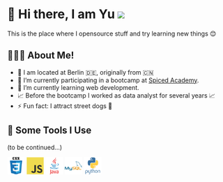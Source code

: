 # 👋 Hi there, I am Yu <img src="https://github.githubassets.com/images/mona-whisper.gif" height="40" />

This is the place where I opensource stuff and try learning new things 😊

## 👩🏻‍💻 About Me!
- 📍 I am located at Berlin 🇩🇪, originally from 🇨🇳 
- 🔭 I’m currently participating in a bootcamp at [Spiced Academy](https://www.spiced-academy.com/en).
- 🌱 I’m currently learning web development.
- 📈 Before the bootcamp I worked as data analyst for several years 📈
- ⚡ Fun fact: I attract street dogs 🐾

## 🚀 Some Tools I Use
(to be continued...)
<p align="left">
<img src="https://raw.githubusercontent.com/devicons/devicon/master/icons/css3/css3-original-wordmark.svg" alt="css3" width="40" height="40" />
<img src="https://raw.githubusercontent.com/devicons/devicon/master/icons/javascript/javascript-original.svg" alt="javascript" width="40" height="40" />
<img src="https://raw.githubusercontent.com/devicons/devicon/master/icons/java/java-original-wordmark.svg" alt="java" width="40" height="40" />
<img src="https://raw.githubusercontent.com/devicons/devicon/master/icons/mysql/mysql-original-wordmark.svg" alt="mysql" width="40" height="40" />
<img src="https://raw.githubusercontent.com/devicons/devicon/master/icons/python/python-original-wordmark.svg" alt="python" width="40" height="40" />
</p>

